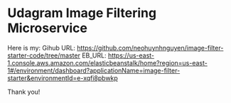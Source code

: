 # Udagram Image Filtering Microservice

Here is my:
  Gihub URL: https://github.com/neohuynhnguyen/image-filter-starter-code/tree/master
  EB_URL: https://us-east-1.console.aws.amazon.com/elasticbeanstalk/home?region=us-east-1#/environment/dashboard?applicationName=image-filter-starter&environmentId=e-xqfi8pbwkp

Thank you!
